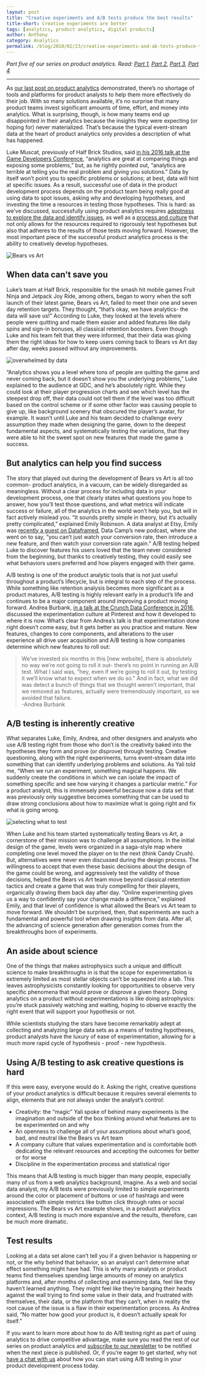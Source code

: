 ```yaml
---
layout: post
title: "Creative experiments and A/B tests produce the best results"
title-short: Creative experiments are better
tags: [analytics, product analytics, digital products]
author: Anthony
category: Analytics
permalink: /blog/2018/02/23/creative-experiments-and-ab-tests-produce-the-best-results/
---
```


*Part five of our series on product analytics. Read: [Part 1][product1], [Part 2][product2], [Part 3][product3], [Part 4][product4]*

---

As [our last post on product analytics][product4] demonstrated, there’s no shortage of tools and platforms for product analysts to help them more effectively do their job. With so many solutions available, it’s no surprise that many product teams invest significant amounts of time, effort, and money into analytics. What is surprising, though, is how many teams end up disappointed in their analytics because the insights they were expecting (or hoping for) never materialized. That’s because the typical event-stream data at the heart of product analytics only provides a description of what has happened.

Luke Muscat, previously of Half Brick Studios, said [in his 2016 talk at the Game Developers Conference][gdc], “analytics are great at comparing things and exposing some problems,” but, as he rightly pointed out, “analytics are terrible at telling you the real problem and giving you solutions.” Data by itself won’t point you to specific problems or solutions; at best, data will hint at specific issues. As a result, successful use of data in the product development process depends on the product team being really good at using data to spot issues, asking why and developing hypotheses, and investing the time a resources in testing those hypotheses. This is hard: as we’ve discussed, successfully using product analytics requires [adeptness to explore the data and identify issues][product2], as well as a [process and culture][product3] that not only allows for the resources required to rigorously test hypotheses but also that adheres to the results of those tests moving forward. However, the most important piece of the successful product analytics process is the ability to creatively develop hypotheses.

![Bears vs Art][bva]

<h2 id="data">When data can't save you</h2>

Luke’s team at Half Brick, responsible for the smash hit mobile games Fruit Ninja and Jetpack Joy Ride, among others, began to worry when the soft launch of their latest game, Bears vs Art, failed to meet their one and seven day retention targets. They thought, “that’s okay, we have analytics- the data will save us!” According to Luke, they looked at the levels where people were quitting and made them easier and added features like daily spins and sign-in bonuses, all classical retention boosters. Even though Luke and his team felt that they were informed, that their data was giving them the right ideas for how to keep users coming back to Bears vs Art day after day, weeks passed without any improvements.

![overwhelmed by data][frustration]

“Analytics shows you a level where tons of people are quitting the game and never coming back, but it doesn’t show you the underlying problems,” Luke explained to the audience at GDC, and he’s absolutely right. While they could look at their player progression charts and see which level has the steepest drop off, their data could not tell them if the level was too difficult based on the control scheme or if some other factor was causing people to give up, like background scenery that obscured the player’s avatar, for example. It wasn’t until Luke and his team decided to challenge every assumption they made when designing the game, down to the deepest fundamental aspects, and systematically testing the variations, that they were able to hit the sweet spot on new features that made the game a success.

<h2 id="analytics leads to success">But analytics can help you find success</h2>

The story that played out during the development of Bears vs Art is all too common- product analytics, in a vacuum, can be widely disregarded as meaningless. Without a clear process for including data in your development process, one that clearly states what questions you hope to answer, how you’ll test those questions, and what metrics will indicate success or failure, all of the analytics in the world won’t help you, but will in fact actively mislead you. “It sounds pretty simple in theory, but it’s actually pretty complicated,” explained Emily Robinson. A data analyst at Etsy, Emily was [recently a guest on Dataframed][dataframed], Data Camp’s new podcast, where she went on to say, “you can’t just watch your conversion rate, then introduce a new feature, and then watch your conversion rate again.” A/B testing helped Luke to discover features his users loved that the team never considered from the beginning, but thanks to creatively testing, they could easily see what behaviors users preferred and how players engaged with their game.

A/B testing is one of the product analytic tools that is not just useful throughout a product’s lifecycle, but is integral to each step of the process. While something like retention analysis becomes more significant as a product matures, A/B testing is highly relevant early in a product’s life and continues to be a major component around improving a product moving forward. Andrea Burbank, [in a talk at the Crunch Data Conference in 2016][andrea], discussed the experimentation culture at Pinterest and how it developed to where it is now. What’s clear from Andrea’s talk is that experimentation done right doesn’t come easy, but it gets better as you practice and mature. New features, changes to core components, and alterations to the user experience all drive user acquisition and A/B testing is how companies determine which new features to roll out:

> We’ve invested six months in this [new website], there is absolutely no way we’re not going to roll it out- there’s no point in running an A/B test. What I said was, “hey, even if we’re going to roll it out, by testing it we’ll know what to expect when we do so." And in fact, what we did was detect a bunch of things that we thought weren’t important, that we removed as features, actually were tremendously important, so we avoided that failure.  
-Andrea Burbank


<h2 id="creative testing">A/B testing is inherently creative</h2>

What separates Luke, Emily, Andrea, and other designers and analysts who use A/B testing right from those who don’t is the creativity baked into the hypotheses they form and prove (or disprove) through testing. Creative questioning, along with the right experiments, turns event-stream data into something that can identify underlying problems and solutions. As Yali told me, “When we run an experiment, something magical happens. We suddenly create the conditions in which we can isolate the impact of something specific and see how varying it changes a particular metric.” For a product analyst, this is immensely powerful because now a data set that was previously only suggestive becomes something that can be used to draw strong conclusions about how to maximize what is going right and fix what is going wrong.

![selecting what to test][elements]

When Luke and his team started systematically testing Bears vs Art, a cornerstone of their mission was to challenge all assumptions. In the initial design of the game, levels were organized in a saga-style map where completing one level moved the player on to the next (think Candy Crush). But, alternatives were never even discussed during the design process. The willingness to accept that even these basic decisions about the design of the game could be wrong, and aggressively test the validity of those decisions, helped the Bears vs Art team move beyond classical retention tactics and create a game that was truly compelling for their players, organically drawing them back day after day. “Online experimenting gives us a way to confidently say your change made a difference,” explained Emily, and that level of confidence is what allowed the Bears vs Art team to move forward. We shouldn’t be surprised, then, that experiments are such a fundamental and powerful tool when drawing insights from data. After all, the advancing of science generation after generation comes from the breakthroughs born of experiments.

<h2 id="astrophysics">An aside about science</h2>

One of the things that makes astrophysics such a unique and difficult science to make breakthroughs in is that the scope for experimentation is extremely limited as most stellar objects can’t be squeezed into a lab. This leaves astrophysicists constantly looking for opportunities to observe very specific phenomena that would prove or disprove a given theory. Doing analytics on a product without experimentations is like doing astrophysics: you’re stuck passively watching and waiting, hoping to observe exactly the right event that will support your hypothesis or not.

While scientists studying the stars have become remarkably adept at collecting and analyzing large data sets as a means of testing hypotheses, product analysts have the luxury of ease of experimentation, allowing for a much more rapid cycle of hypothesis - proof - new hypothesis.

<h2 id="asking creative questions">Using A/B testing to ask creative questions is hard</h2>

If this were easy, everyone would do it. Asking the right, creative questions of your product analytics is difficult because it requires several elements to align, elements that are not always under the analyst’s control:
- Creativity: the “magic” Yali spoke of behind many experiments is the imagination and outside of the box thinking around what features are to be experimented on and why
- An openness to challenge all of your assumptions about what’s good, bad, and neutral like the Bears vs Art team
- A company culture that values experimentation and is comfortable both dedicating the relevant resources and accepting the outcomes for better or for worse
- Discipline in the experimentation process and statistical rigor

This means that A/B testing is much bigger than many people, especially many of us from a web analytics background, imagine. As a web and social data analyst, my A/B tests were previously limited to simple experiments around the color or placement of buttons or use of hashtags and were associated with simple metrics like button click through rates or social impressions. The Bears vs Art example shows, in a product analytics context, A/B testing is much more expansive and the results, therefore, can be much more dramatic.

<h2 id="results">Test results</h2>

Looking at a data set alone can’t tell you if a given behavior is happening or not, or the why behind that behavior, so an analyst can’t determine what effect something might have had. This is why many analysts or product teams find themselves spending large amounts of money on analytics platforms and, after months of collecting and examining data, feel like they haven’t learned anything. They might feel like they’re banging their heads against the wall trying to find some value in their data, and frustrated with themselves, their data, or the platform that they can’t, when in reality the root cause of the issue is a flaw in their experimentation process. As Andrea said, “No matter how good your product is, it doesn’t actually speak for itself.”

If you want to learn more about how to do A/B testing right as part of using analytics to drive competitive advantage, make sure you read the rest of our series on product analytics and [subscribe to our newsletter][subscribe] to be notified when the next piece is published. Or, if you’re eager to get started, why not [have a chat with us][contact] about how you can start using A/B testing in your product development process today.




[product1]: https://snowplowanalytics.com/blog/2018/01/19/product-analytics-part-one-data-and-digital-products/

[product2]: https://snowplowanalytics.com/blog/2018/01/26/intelligent-use-of-data-in-product-development-differentiates-successful-companies/

[product3]: https://snowplowanalytics.com/blog/2018/02/02/data-driven-product-development-is-more-about-process-culture-and-people-than-technology/

[product4]: https://snowplowanalytics.com/blog/2018/02/09/the-product-analyst-toolkit/


[bva]: /assets/img/blog/2018/02/bva.jpg

[frustration]: /assets/img/blog/2018/02/frustration.jpg

[gdc]: https://www.youtube.com/watch?v=4w6LohQ0-wk&t=1761s

[dataframed]: https://www.datacamp.com/community/podcast/data-science-experiments-etsy

[andrea]: http://www.ustream.tv/recorded/76523152

[elements]: /assets/img/blog/2018/02/elements.jpg

[subscribe]: http://snowplowanalytics.us11.list-manage.com/subscribe?u=10bb4a6f31d5f19e0d0b54476&id=bb28c7d30d&utm_source=product%20analytics%20pt5&utm_medium=blog%20cta&utm_campaign=product%20analytics&utm_content=subscription

[contact]: https://snowplowanalytics.com/company/contact-us/
